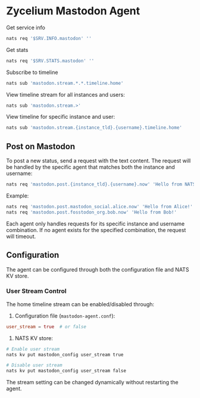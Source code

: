 # Zycelium Mastodon Agent

Get service info

```bash
nats req '$SRV.INFO.mastodon' ''
```

Get stats

```bash
nats req '$SRV.STATS.mastodon' ''
```

Subscribe to timeline

```bash
nats sub 'mastodon.stream.*.*.timeline.home'
```

View timeline stream for all instances and users:

```bash
nats sub 'mastodon.stream.>'
```

View timeline for specific instance and user:

```bash
nats sub 'mastodon.stream.{instance_tld}.{username}.timeline.home'
```

## Post on Mastodon

To post a new status, send a request with the text content. The request will be handled by the specific agent that matches both the instance and username:

```bash
nats req 'mastodon.post.{instance_tld}.{username}.now' 'Hello from NATS!'
```

Example:

```bash
nats req 'mastodon.post.mastodon_social.alice.now' 'Hello from Alice!'
nats req 'mastodon.post.fosstodon_org.bob.now' 'Hello from Bob!'
```

Each agent only handles requests for its specific instance and username combination. If no agent exists for the specified combination, the request will timeout.

## Configuration

The agent can be configured through both the configuration file and NATS KV store.

### User Stream Control

The home timeline stream can be enabled/disabled through:

1. Configuration file (`mastodon-agent.conf`):

```toml
user_stream = true  # or false
```

1. NATS KV store:

```bash
# Enable user stream
nats kv put mastodon_config user_stream true

# Disable user stream
nats kv put mastodon_config user_stream false
```

The stream setting can be changed dynamically without restarting the agent.
